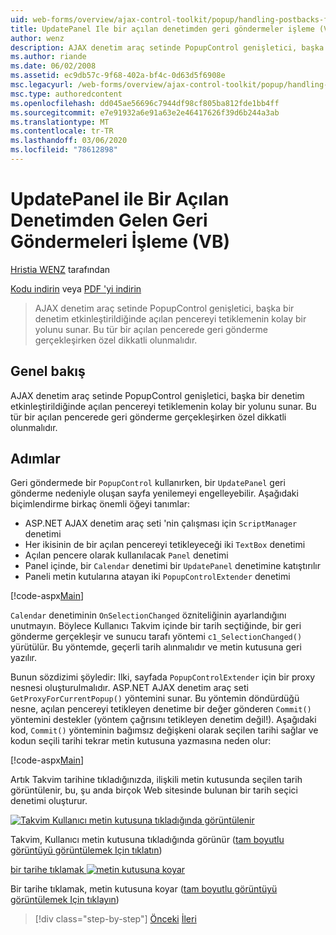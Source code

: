 ```yaml
---
uid: web-forms/overview/ajax-control-toolkit/popup/handling-postbacks-from-a-popup-control-with-an-updatepanel-vb
title: UpdatePanel Ile bir açılan denetimden geri göndermeler işleme (VB) | Microsoft Docs
author: wenz
description: AJAX denetim araç setinde PopupControl genişletici, başka bir denetim etkinleştirildiğinde açılan pencereyi tetiklemenin kolay bir yolunu sunar. Özel dikkatli olunmalıdır...
ms.author: riande
ms.date: 06/02/2008
ms.assetid: ec9db57c-9f68-402a-bf4c-0d63d5f6908e
msc.legacyurl: /web-forms/overview/ajax-control-toolkit/popup/handling-postbacks-from-a-popup-control-with-an-updatepanel-vb
msc.type: authoredcontent
ms.openlocfilehash: dd045ae56696c7944df98cf805ba812fde1bb4ff
ms.sourcegitcommit: e7e91932a6e91a63e2e46417626f39d6b244a3ab
ms.translationtype: MT
ms.contentlocale: tr-TR
ms.lasthandoff: 03/06/2020
ms.locfileid: "78612898"
---
```

# <a name="handling-postbacks-from-a-popup-control-with-an-updatepanel-vb"></a>UpdatePanel ile Bir Açılan Denetimden Gelen Geri Göndermeleri İşleme (VB)

[Hristia WENZ](https://github.com/wenz) tarafından

[Kodu indirin](https://download.microsoft.com/download/9/3/f/93f8daea-bebd-4821-833b-95205389c7d0/PopupControl2.vb.zip) veya [PDF 'yi indirin](https://download.microsoft.com/download/2/d/c/2dc10e34-6983-41d4-9c08-f78f5387d32b/popupcontrol2VB.pdf)

> AJAX denetim araç setinde PopupControl genişletici, başka bir denetim etkinleştirildiğinde açılan pencereyi tetiklemenin kolay bir yolunu sunar. Bu tür bir açılan pencerede geri gönderme gerçekleşirken özel dikkatli olunmalıdır.

## <a name="overview"></a>Genel bakış

AJAX denetim araç setinde PopupControl genişletici, başka bir denetim etkinleştirildiğinde açılan pencereyi tetiklemenin kolay bir yolunu sunar. Bu tür bir açılan pencerede geri gönderme gerçekleşirken özel dikkatli olunmalıdır.

## <a name="steps"></a>Adımlar

Geri göndermede bir `PopupControl` kullanırken, bir `UpdatePanel` geri gönderme nedeniyle oluşan sayfa yenilemeyi engelleyebilir. Aşağıdaki biçimlendirme birkaç önemli öğeyi tanımlar:

- ASP.NET AJAX denetim araç seti 'nin çalışması için `ScriptManager` denetimi
- Her ikisinin de bir açılan pencereyi tetikleyeceği iki `TextBox` denetimi
- Açılan pencere olarak kullanılacak `Panel` denetimi
- Panel içinde, bir `Calendar` denetimi bir `UpdatePanel` denetimine katıştırılır
- Paneli metin kutularına atayan iki `PopupControlExtender` denetimi

[!code-aspx[Main](handling-postbacks-from-a-popup-control-with-an-updatepanel-vb/samples/sample1.aspx)]

`Calendar` denetiminin `OnSelectionChanged` özniteliğinin ayarlandığını unutmayın. Böylece Kullanıcı Takvim içinde bir tarih seçtiğinde, bir geri gönderme gerçekleşir ve sunucu tarafı yöntemi `c1_SelectionChanged()` yürütülür. Bu yöntemde, geçerli tarih alınmalıdır ve metin kutusuna geri yazılır.

Bunun sözdizimi şöyledir: Ilki, sayfada `PopupControlExtender` için bir proxy nesnesi oluşturulmalıdır. ASP.NET AJAX denetim araç seti `GetProxyForCurrentPopup()` yöntemini sunar. Bu yöntemin döndürdüğü nesne, açılan pencereyi tetikleyen denetime bir değer gönderen `Commit()` yöntemini destekler (yöntem çağrısını tetikleyen denetim değil!). Aşağıdaki kod, `Commit()` yönteminin bağımsız değişkeni olarak seçilen tarihi sağlar ve kodun seçili tarihi tekrar metin kutusuna yazmasına neden olur:

[!code-aspx[Main](handling-postbacks-from-a-popup-control-with-an-updatepanel-vb/samples/sample2.aspx)]

Artık Takvim tarihine tıkladığınızda, ilişkili metin kutusunda seçilen tarih görüntülenir, bu, şu anda birçok Web sitesinde bulunan bir tarih seçici denetimi oluşturur.

[![Takvim Kullanıcı metin kutusuna tıkladığında görüntülenir](handling-postbacks-from-a-popup-control-with-an-updatepanel-vb/_static/image2.png)](handling-postbacks-from-a-popup-control-with-an-updatepanel-vb/_static/image1.png)

Takvim, Kullanıcı metin kutusuna tıkladığında görünür ([tam boyutlu görüntüyü görüntülemek Için tıklatın](handling-postbacks-from-a-popup-control-with-an-updatepanel-vb/_static/image3.png))

[bir tarihe tıklamak ![metin kutusuna koyar](handling-postbacks-from-a-popup-control-with-an-updatepanel-vb/_static/image5.png)](handling-postbacks-from-a-popup-control-with-an-updatepanel-vb/_static/image4.png)

Bir tarihe tıklamak, metin kutusuna koyar ([tam boyutlu görüntüyü görüntülemek Için tıklayın](handling-postbacks-from-a-popup-control-with-an-updatepanel-vb/_static/image6.png))

> [!div class="step-by-step"]
> [Önceki](using-multiple-popup-controls-vb.md)
> [İleri](handling-postbacks-from-a-popup-control-without-an-updatepanel-vb.md)
